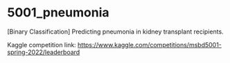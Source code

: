 # 5001_pneumonia
[Binary Classification] Predicting pneumonia in kidney transplant recipients.

Kaggle competition link: https://www.kaggle.com/competitions/msbd5001-spring-2022/leaderboard
